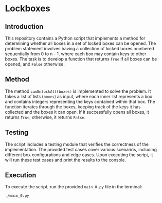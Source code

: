 # Lockboxes

## Introduction
This repository contains a Python script that implements a method for determining whether all boxes in a set of locked boxes can be opened. The problem statement involves having a collection of locked boxes numbered sequentially from 0 to n - 1, where each box may contain keys to other boxes. The task is to develop a function that returns `True` if all boxes can be opened, and `False` otherwise.

## Method
The method `canUnlockAll(boxes)` is implemented to solve the problem. It takes a list of lists (`boxes`) as input, where each inner list represents a box and contains integers representing the keys contained within that box. The function iterates through the boxes, keeping track of the keys it has collected and the boxes it can open. If it successfully opens all boxes, it returns `True`; otherwise, it returns `False`.

## Testing
The script includes a testing module that verifies the correctness of the implementation. The provided test cases cover various scenarios, including different box configurations and edge cases. Upon executing the script, it will run these test cases and print the results to the console.

## Execution
To execute the script, run the provided `main_0.py` file in the terminal:

```bash
./main_0.py
```
